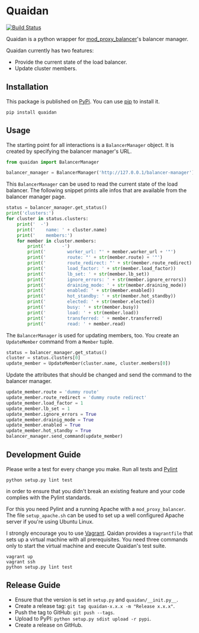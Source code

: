 Quaidan
=======

[![Build Status](https://travis-ci.org/stefanbirkner/quaidan.svg?branch=master)](https://travis-ci.org/stefanbirkner/quaidan)

Quaidan is a python wrapper for
[mod_proxy_balancer](http://httpd.apache.org/docs/2.4/mod/mod_proxy_balancer.html)'s
balancer manager.

Quaidan currently has two features:

* Provide the current state of the load balancer.
* Update cluster members.

Installation
------------

This package is published on [PyPi](https://pypi.python.org/pypi/quaidan/). You can use [pip](https://pip.pypa.io/en/latest/) to install it.

    pip install quaidan

Usage
-----

The starting point for all interactions is a `BalancerManager` object.
It is created by specifying the balancer manager's URL.

```python
from quaidan import BalancerManager

balancer_manager = BalancerManager('http://127.0.0.1/balancer-manager')
```

This `BalancerManager` can be used to read the current state of the load
balancer. The following snippet prints alle infos that are available
from the balancer manager page.

```python
status = balancer_manager.get_status()
print('clusters:')
for cluster in status.clusters:
    print('  -')
    print('    name: ' + cluster.name)
    print('    members:')
    for member in cluster.members:
        print('      -')
        print('        worker_url: "' + member.worker_url + '"')
        print('        route: "' + str(member.route) + '"')
        print('        route_redirect: "' + str(member.route_redirect) + '"')
        print('        load_factor: ' + str(member.load_factor))
        print('        lb_set: ' + str(member.lb_set))
        print('        ignore_errors: ' + str(member.ignore_errors))
        print('        draining_mode: ' + str(member.draining_mode))
        print('        enabled: ' + str(member.enabled))
        print('        hot_standby: ' + str(member.hot_standby))
        print('        elected: ' + str(member.elected))
        print('        busy: ' + str(member.busy))
        print('        load: ' + str(member.load))
        print('        transferred: ' + member.transferred)
        print('        read: ' + member.read)
```

The `BalancerManager` is used for updating members, too. You create an
`UpdateMember` command from a `Member` tuple.

```python
status = balancer_manager.get_status()
cluster = status.clusters[0]
update_member = UpdateMember(cluster.name, cluster.members[0])
```

Update the attributes that should be changed and send the command to
the balancer manager.

```python
update_member.route = 'dummy route'
update_member.route_redirect = 'dummy route redirect'
update_member.load_factor = 1
update_member.lb_set = 1
update_member.ignore_errors = True
update_member.drainig_mode = True
update_member.enabled = True
update_member.hot_standby = True
balancer_manager.send_command(update_member)
```

Development Guide
-----------------

Please write a test for every change you make. Run all tests and
[Pylint](http://www.pylint.org/)

    python setup.py lint test

in order to ensure that you didn't break an existing feature and your
code complies with the Pylint standards.

For this you need Pylint and a running Apache with a
`mod_proxy_balancer`. The file `setup_apache.sh` can be used to set up
a well configured Apache server if you're using Ubuntu Linux.

I strongly encourage you to use [Vagrant](http://www.vagrantup.com/).
Qaidan provides a `Vagrantfile` that sets up a virtual machine with
all prerequisites. You need three commands only to start the virtual
machine and execute Quaidan's test suite.

    vagrant up
    vagrant ssh
    python setup.py lint test

Release Guide
-------------

* Ensure that the version is set in `setup.py` and `quaidan/__init.py__`.
* Create a release tag: `git tag quaidan-x.x.x -m "Release x.x.x"`.
* Push the tag to GitHub: `git push --tags`.
* Upload to PyPI: `python setup.py sdist upload -r pypi`.
* Create a release on GitHub.

